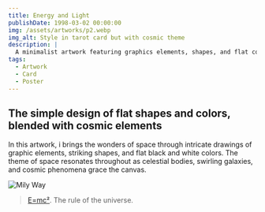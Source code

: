 ```yaml
---
title: Energy and Light
publishDate: 1998-03-02 00:00:00
img: /assets/artworks/p2.webp
img_alt: Style in tarot card but with cosmic theme
description: |
  A minimalist artwork featuring graphics elements, shapes, and flat colors; inspired by the vastness and wonder of space.  - Drawn by Davide Di Marsilio
tags:
  - Artwork
  - Card
  - Poster
---
```


## The simple design of flat shapes and colors, blended with cosmic elements

In this artwork, i brings the wonders of space through intricate drawings of graphic elements, striking shapes, and flat black and white colors. The theme of space resonates throughout as celestial bodies, swirling galaxies, and cosmic phenomena grace the canvas.

<img src="https://cdn.wallpapersafari.com/37/65/Xrtzvn.jpg" alt="Mily Way">

> <a href="https://it.wikipedia.org/wiki/E%3Dmc%C2%B2">E=mc²</a>. The rule of the universe.